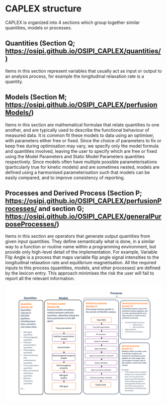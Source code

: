 # CAPLEX structure

CAPLEX is organized into 4 sections which group together similar quantities, models or processes. 

## Quantities (Section Q; https://osipi.github.io/OSIPI_CAPLEX/quantities/) 
Items in this section represent variables that usually act as input or output to an analysis process, for example the longitudinal relaxation rate is a quantity. 

## Models (Section M; https://osipi.github.io/OSIPI_CAPLEX/perfusionModels/) 
Items in this section are mathematical formulae that relate quantities to one another, and are typically used to describe the functional behaviour of measured data. It is common fit these models to data using an optimiser, with parameters either free or fixed. Since the choice of parameters to fix or keep free during optimisation may vary, we specify only the model formula and quantities involved, leaving the user to specify which are free or fixed using the Model Parameters and Static Model Parameters quantities respectively. Since models often have multiple possible parameterisations (particularly true for kinetic models) and are sometimes nested, models are defined using a harmonised parameterisation such that models can be easily compared, and to improve consistency of reporting.

## Processes and Derived Process (Section P; https://osipi.github.io/OSIPI_CAPLEX/perfusionProcesses/ and section G; https://osipi.github.io/OSIPI_CAPLEX/generalPurposeProcesses/) 
Items in this section are operators that generate output quantities from given input quantities. They define semantically what is done, in a similar way to a function or routine name within a programming environment, but provide only high-level detail of the implementation. For example, Variable Flip Angle is a process that maps variable flip angle signal intensities to the longitudinal relaxation rate and equilibrium magnetisation. All the required inputs to this process (quantities, models, and other processes) are defined by the lexicon entry. This approach minimises the risk the user will fail to report all the relevant information. 

![Screenshot](structure.tif)

